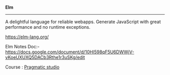 **Elm**

------------------------------
A delightful language for reliable webapps.
Generate JavaScript with great performance and no runtime exceptions.


https://elm-lang.org/

Elm Notes Doc:- https://docs.google.com/document/d/10Hl598qF5U6DWWjV-vKoeUXUXQ5DACb3Rthe1r3uSKg/edit

Course : [Pragmatic studio](https://online.pragmaticstudio.com/courses/elm/) 


